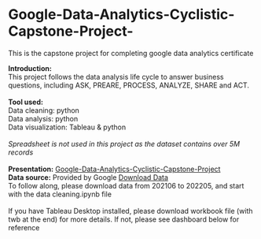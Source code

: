 # Google-Data-Analytics-Cyclistic-Capstone-Project-
This is the capstone project for completing google data analytics certificate<br>

**Introduction:** <br>
This project follows the data analysis life cycle to answer business questions, including ASK, PREARE, PROCESS, ANALYZE, SHARE and ACT.<br>
<br>
**Tool used:** <br>
Data cleaning: python <br>
Data analysis: python <br>
Data visualization: Tableau & python <br>
<br>
_Spreadsheet is not used in this project as the dataset contains over 5M records_<br>
<br>
**Presentation:** <a href="https://docs.google.com/presentation/d/1Cc2qyCWEi9Ni_DDR7hpqm4Mu5uSljYK-L9plmqMKN_s/edit?usp=sharing" target="_blank">Google-Data-Analytics-Cyclistic-Capstone-Project</a>
<br>
**Data source:** Provided by Google [Download Data](https://divvy-tripdata.s3.amazonaws.com/index.html) <br>
To follow along, please download data from 202106 to 202205, and start with the data cleaning.ipynb file
<br>
<br>
If you have Tableau Desktop installed, please download workbook file (with twb at the end) for more details. If not, please see dashboard below for reference<br>
